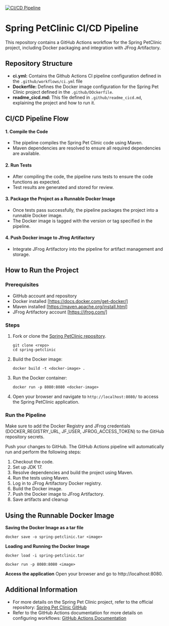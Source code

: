 [![CI/CD Pipeline](https://github.com/luckyj5/spring-petclinic/actions/workflows/ci.yml/badge.svg)](https://github.com/luckyj5/spring-petclinic/actions/workflows/ci.yml)
# Spring PetClinic CI/CD Pipeline

This repository contains a GitHub Actions workflow for the Spring PetClinic project, including Docker packaging and integration with JFrog Artifactory. 

## Repository Structure

- **ci.yml:** Contains the Github Actions CI pipeline configuration defined in the `.github/workflows/ci.yml` file
- **Dockerfile:** Defines the Docker image configuration for the Spring Pet Clinic project defined in the `.github/DOckerfile`.
- **readme_cicd.md:** This file defined in `.github/readme_cicd.md`, explaining the project and how to run it.

## CI/CD Pipeline Flow

#### 1. Compile the Code
- The pipeline compiles the Spring Pet Clinic code using Maven.
- Maven dependencies are resolved to ensure all required dependencies are available.

#### 2. Run Tests
- After compiling the code, the pipeline runs tests to ensure the code functions as expected.
- Test results are generated and stored for review.

#### 3. Package the Project as a Runnable Docker Image
- Once tests pass successfully, the pipeline packages the project into a runnable Docker image.
- The Docker image is tagged with the version or tag specified in the pipeline.

#### 4. Push Docker image to Jfrog Artifactory
- Integrate JFrog Artifactory into the pipeline for artifact management and storage.


## How to Run the Project

### Prerequisites
- GitHub account and repository
- Docker installed [https://docs.docker.com/get-docker/]
- Maven installed [https://maven.apache.org/install.html]
- JFrog Artifactory account [https://jfrog.com/]

### Steps
1. Fork or clone the [Spring PetClinic repository](https://github.com/luckyj5/spring-petclinic).
   ```
   git clone <repo>
   cd spring-petclinic
   ```
2. Build the Docker image:
   ```
   docker build -t <docker-image> .
   ```
3. Run the Docker container:
   ```
   docker run -p 8080:8080 <docker-image>
   ```
4. Open your browser and navigate to `http://localhost:8080/` to access the Spring PetClinic application.


### Run the Pipeline

Make sure to add the Docker Registry and JFrog credentials (DOCKER_REGISTRY_URL, JF_USER, JFROG_ACCESS_TOKEN) to the GitHub repository secrets.

Push your changes to GitHub. The GitHub Actions pipeline will automatically run and perform the following steps:

1. Checkout the code.
2. Set up JDK 17.
3. Resolve dependencies and build the project using Maven.
4. Run the tests using Maven.
5. Log in to JFrog Artifactory Docker registry.
6. Build the Docker image.
7. Push the Docker image to JFrog Artifactory.
8. Save artifacts and cleanup

## Using the Runnable Docker Image

**Saving the Docker Image as a tar file**
   ```
   docker save -o spring-petclinic.tar <image>

   ```
**Loading and Running the Docker Image**

   ```
   docker load -i spring-petclinic.tar

   docker run -p 8080:8080 <image>
   ```

**Access the application**
   Open your browser and go to http://localhost:8080.


## Additional Information

- For more details on the Spring Pet Clinic project, refer to the official repository: [Spring Pet Clinic GitHub](https://github.com/spring-projects/spring-petclinic)
- Refer to the GitHub Actions documentation for more details on configuring workflows: [GitHub Actions Documentation](https://docs.github.com/en/actions)
